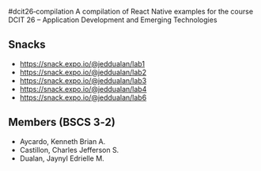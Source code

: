 #dcit26‐compilation
A compilation of React Native examples for the course DCIT 26 – Application Development and
Emerging Technologies

## Snacks
* https://snack.expo.io/@jeddualan/lab1
* https://snack.expo.io/@jeddualan/lab2
* https://snack.expo.io/@jeddualan/lab3
* https://snack.expo.io/@jeddualan/lab4
* https://snack.expo.io/@jeddualan/lab6

## Members (BSCS 3‐2)
* Aycardo, Kenneth Brian A.
* Castillon, Charles Jefferson S.
* Dualan, Jaynyl Edrielle M.

